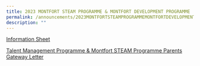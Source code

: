 ```yaml
---
title: 2023 MONTFORT STEAM PROGRAMME & MONTFORT DEVELOPMENT PROGRAMME
permalink: /announcements/2023MONTFORTSTEAMPROGRAMMEMONTFORTDEVELOPMENTPROGRAMME/
description: ""
---
```

[Information Sheet](/files/MSP%20Information%20Sheet%20for%20Parents%202023.pdf)

[Talent Management Programme & Montfort STEAM Programme Parents Gateway Letter](/files/2023%20PG%20letter%20on%20TMP_MSP.pdf)